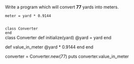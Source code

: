 Write a program which will convert
**77** yards into meters.

```
meter = yard * 0.9144
```

<Editor lang="ruby" type="exercise">
<code>
class Converter
end
</code>

<solution>
class Converter
  def initialize(yard)
    @yard = yard
  end

  def value_in_meter
    @yard * 0.9144
  end
end

converter = Converter.new(77)
puts converter.value_in_meter
</solution>
</Editor>